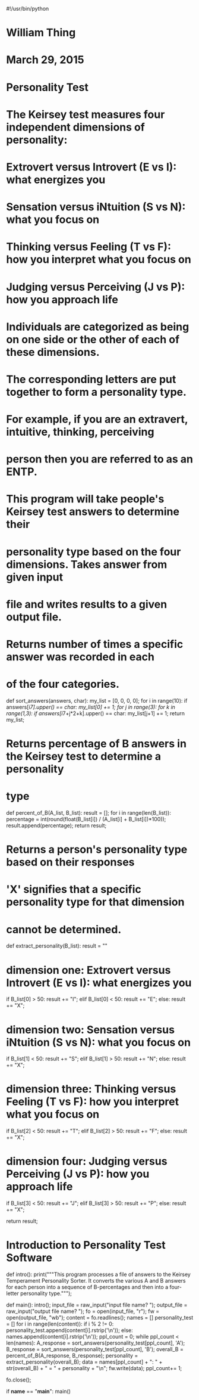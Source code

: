 #!/usr/bin/python
# William Thing
# March 29, 2015
# Personality Test
#
# The Keirsey test measures four independent dimensions of personality:
# Extrovert versus Introvert (E vs I): what energizes you
# Sensation versus iNtuition (S vs N): what you focus on
# Thinking versus Feeling (T vs F): how you interpret what you focus on
# Judging versus Perceiving (J vs P): how you approach life
# Individuals are categorized as being on one side or the other of each of these dimensions.  
# The corresponding letters are put together to form a personality type. 
# For example, if you are an extravert, intuitive, thinking, perceiving 
# person then you are referred to as an ENTP.
# This program will take people's Keirsey test answers to determine their
# personality type based on the four dimensions. Takes answer from given input
# file and writes results to a given output file.

# Returns number of times a specific answer was recorded in each
# of the four categories.
def sort_answers(answers, char):
   my_list = [0, 0, 0, 0];
   for i in range(10):
      if answers[i*7].upper() == char:
         my_list[0] += 1;
      for j in range(3):
         for k in range(1,3):
            if answers[i*7+j*2+k].upper() == char:
               my_list[j+1] += 1;
   return my_list;

# Returns percentage of B answers in the Keirsey test to determine a personality
# type
def percent_of_B(A_list, B_list):
   result = [];
   for i in range(len(B_list)):
      percentage = int(round(float(B_list[i]) / (A_list[i] 
                                         + B_list[i])*100));
      result.append(percentage);
   return result;

# Returns a person's personality type based on their responses
# 'X' signifies that a specific personality type for that dimension
# cannot be determined.
def extract_personality(B_list):
   result = ""
   # dimension one: Extrovert versus Introvert (E vs I): what energizes you
   if B_list[0] > 50:
      result += "I";
   elif B_list[0] < 50:
      result += "E";
   else:
      result += "X";
   # dimension two: Sensation versus iNtuition (S vs N): what you focus on   
   if B_list[1] < 50:
      result += "S";
   elif B_list[1] > 50:
      result += "N";
   else:
      result += "X";
   # dimension three: Thinking versus Feeling (T vs F): how you interpret what you focus on
   if B_list[2] < 50:
      result += "T";
   elif B_list[2] > 50:
      result += "F";
   else:
      result += "X";
   # dimension four: Judging versus Perceiving (J vs P): how you approach life 
   if B_list[3] < 50:
      result += "J";
   elif B_list[3] > 50:
      result += "P";
   else:
      result += "X";
      
   return result;

# Introduction to Personality Test Software
def intro():
   print("""This program processes a file of answers to the
Keirsey Temperament Personality Sorter. It converts
the various A and B answers for each person into
a sequence of B-percentages and then into a
four-letter personality type.""");

def main():
   intro();
   input_file = raw_input("input file name? ");
   output_file = raw_input("output file name? ");
   fo = open(input_file, "r");
   fw = open(output_file, "wb");
   content = fo.readlines();
   names = []
   personality_test = []
   for i in range(len(content)):
      if i % 2 != 0:
         personality_test.append(content[i].rstrip('\n'));
      else:
         names.append(content[i].rstrip('\n'));
   ppl_count = 0;
   while ppl_count < len(names):
      A_response = sort_answers(personality_test[ppl_count], 'A');
      B_response = sort_answers(personality_test[ppl_count], 'B');
      overall_B = percent_of_B(A_response, B_response);
      personality = extract_personality(overall_B);
      data = names[ppl_count] + ": " + str(overall_B) + " = " + personality  + "\n";
      fw.write(data);
      ppl_count+= 1;

   fo.close();
   
if __name__ == "__main__": main()
